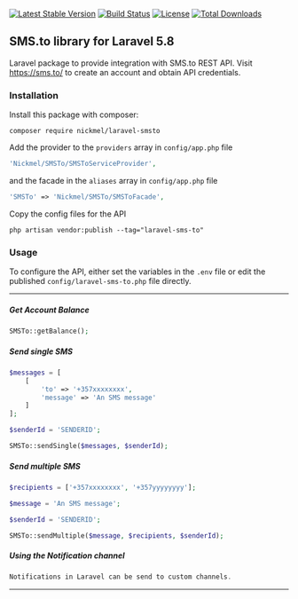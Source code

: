 [![Latest Stable Version](https://poser.pugx.org/nickmel/laravel-smsto/v/stable?format=flat-square)](https://packagist.org/packages/nickmel/laravel-smsto)
[![Build Status](https://travis-ci.org/literaln/laravel-smsto.svg?branch=master)](https://travis-ci.org/literaln/laravel-smsto)
[![License](https://poser.pugx.org/nickmel/laravel-smsto/license?format=flat-square)](https://packagist.org/packages/nickmel/laravel-smsto)
[![Total Downloads](https://poser.pugx.org/nickmel/laravel-smsto/downloads?format=flat-square)](https://packagist.org/packages/nickmel/laravel-smsto)

## SMS.to library for Laravel 5.8
Laravel package to provide integration with SMS.to REST API. Visit https://sms.to/ to create an account and obtain API credentials.

### Installation
Install this package with composer:
```
composer require nickmel/laravel-smsto
```

Add the provider to the `providers` array in `config/app.php` file

```php
'Nickmel/SMSTo/SMSToServiceProvider',
```

and the facade in the `aliases` array in `config/app.php` file

```php
'SMSTo' => 'Nickmel/SMSTo/SMSToFacade',
```

Copy the config files for the API

```
php artisan vendor:publish --tag="laravel-sms-to" 
```

### Usage
To configure the API, either set the variables in the `.env` file or edit the published `config/laravel-sms-to.php` file directly.
- - -

##### Get Account Balance
```php
SMSTo::getBalance();
```

##### Send single SMS
```php
$messages = [
    [
        'to' => '+357xxxxxxxx',
        'message' => 'An SMS message'
    ]
];

$senderId = 'SENDERID';

SMSTo::sendSingle($messages, $senderId);
```

##### Send multiple SMS
```php
$recipients = ['+357xxxxxxxx', '+357yyyyyyyy'];

$message = 'An SMS message';

$senderId = 'SENDERID';

SMSTo::sendMultiple($message, $recipients, $senderId);
```

##### Using the Notification channel
```php
Notifications in Laravel can be send to custom channels.
```

- - - 